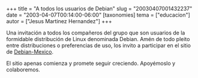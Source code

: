 +++
title = "A todos los usuarios de Debian"
slug = "20030407001432237"
date = "2003-04-07T00:14:00-06:00"
[taxonomies]
tema = ["educacion"]
autor = ["Jesus Martinez Hernandez"]
+++

Una invitación a todos los compañeros del grupo que son usuarios de la
formidable distribución de Linux denominada Debian. Amén de todo pleito
entre distribuciones o preferencias de uso, los invito a participar en
el sitio de [Debian-Mexico](http://debianmexico.org/).

El sitio apenas comienza y promete seguir creciendo. Apoyémoslo y
colaboremos.
